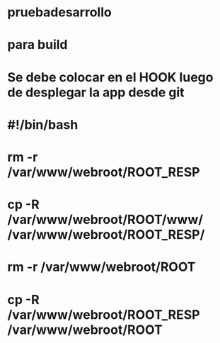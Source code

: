 # pruebadesarrollo

# para build



# Se debe colocar en el HOOK luego de desplegar la app desde git
# #!/bin/bash

# rm -r /var/www/webroot/ROOT_RESP
# cp -R /var/www/webroot/ROOT/www/ /var/www/webroot/ROOT_RESP/
# rm -r /var/www/webroot/ROOT
# cp -R  /var/www/webroot/ROOT_RESP /var/www/webroot/ROOT
